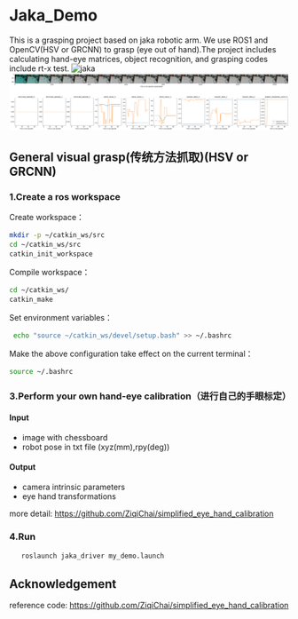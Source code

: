 # Jaka_Demo
This is a grasping project based on jaka robotic arm. We use ROS1 and OpenCV(HSV or GRCNN) to grasp (eye out of hand).The project includes calculating hand-eye matrices, object recognition, and grasping codes include rt-x test.
<img src="grasp.gif" alt="jaka">
<img src="rt-x.png" alt="rt-x">
## General visual grasp(传统方法抓取)(HSV or GRCNN)
### 1.Create a ros workspace
Create workspace：
```bash
mkdir -p ~/catkin_ws/src
cd ~/catkin_ws/src
catkin_init_workspace
```
Compile workspace：
```bash
cd ~/catkin_ws/
catkin_make
```
Set environment variables：
```bash
 echo "source ~/catkin_ws/devel/setup.bash" >> ~/.bashrc
```
Make the above configuration take effect on the current terminal：
```bash
source ~/.bashrc
```
### 3.Perform your own hand-eye calibration（进行自己的手眼标定）
#### Input
- image with chessboard
- robot pose in txt file (xyz(mm),rpy(deg))

#### Output
- camera intrinsic parameters
- eye hand transformations
  
more detail: https://github.com/ZiqiChai/simplified_eye_hand_calibration

### 4.Run
```bash
   roslaunch jaka_driver my_demo.launch
```

## Acknowledgement
reference code: https://github.com/ZiqiChai/simplified_eye_hand_calibration

